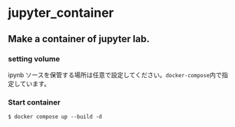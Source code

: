 # jupyter_container

## Make a container of jupyter lab.

### setting volume

ipynb ソースを保管する場所は任意で設定してください。`docker-compose`内で指定しています。

### Start container

`$ docker compose up --build -d`
